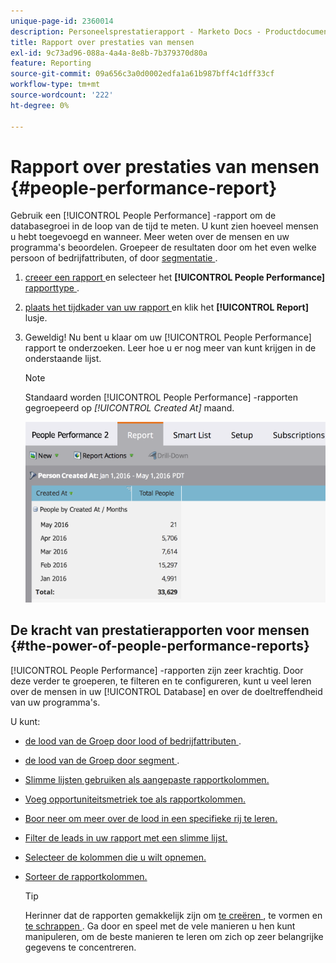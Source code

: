 ```yaml
---
unique-page-id: 2360014
description: Personeelsprestatierapport - Marketo Docs - Productdocumentatie
title: Rapport over prestaties van mensen
exl-id: 9c73ad96-088a-4a4a-8e8b-7b379370d80a
feature: Reporting
source-git-commit: 09a656c3a0d0002edfa1a61b987bff4c1dff33cf
workflow-type: tm+mt
source-wordcount: '222'
ht-degree: 0%

---
```


# Rapport over prestaties van mensen {#people-performance-report}

Gebruik een [!UICONTROL People Performance] -rapport om de databasegroei in de loop van de tijd te meten. U kunt zien hoeveel mensen u hebt toegevoegd en wanneer. Meer weten over de mensen en uw programma&#39;s beoordelen. Groepeer de resultaten door om het even welke persoon of bedrijfattributen, of door [ segmentatie ](/help/marketo/product-docs/personalization/segmentation-and-snippets/segmentation/create-a-segmentation.md).

1. [ creeer een rapport ](/help/marketo/product-docs/reporting/basic-reporting/creating-reports/create-a-report-in-a-program.md) en selecteer het **[!UICONTROL People Performance]** [ rapporttype ](/help/marketo/product-docs/reporting/basic-reporting/report-types/report-type-overview.md).

1. [ plaats het tijdkader van uw rapport ](/help/marketo/product-docs/reporting/basic-reporting/editing-reports/change-a-report-time-frame.md) en klik het **[!UICONTROL Report]** lusje.

1. Geweldig! Nu bent u klaar om uw [!UICONTROL People Performance] rapport te onderzoeken. Leer hoe u er nog meer van kunt krijgen in de onderstaande lijst.

   >[!NOTE]
   >
   >Standaard worden [!UICONTROL People Performance] -rapporten gegroepeerd op *[!UICONTROL Created At]* maand.

   ![](assets/one.png)

## De kracht van prestatierapporten voor mensen {#the-power-of-people-performance-reports}

[!UICONTROL People Performance] -rapporten zijn zeer krachtig. Door deze verder te groeperen, te filteren en te configureren, kunt u veel leren over de mensen in uw [!UICONTROL Database] en over de doeltreffendheid van uw programma&#39;s.

U kunt:

* [ de lood van de Groep door lood of bedrijfattributen ](/help/marketo/product-docs/reporting/basic-reporting/report-activity/group-person-reports-by-attribute.md).
* [ de lood van de Groep door segment ](/help/marketo/product-docs/personalization/segmentation-and-snippets/segmentation/group-person-reports-by-segment.md).
* [Slimme lijsten gebruiken als aangepaste rapportkolommen.](/help/marketo/product-docs/reporting/basic-reporting/editing-reports/add-custom-columns-to-a-person-report.md)
* [Voeg opportuniteitsmetriek toe als rapportkolommen.](/help/marketo/product-docs/reporting/basic-reporting/editing-reports/add-opportunity-columns-to-a-lead-report.md)
* [Boor neer om meer over de lood in een specifieke rij te leren.](/help/marketo/product-docs/reporting/basic-reporting/report-activity/drill-down-in-a-people-performance-report.md)
* [Filter de leads in uw rapport met een slimme lijst.](/help/marketo/product-docs/reporting/basic-reporting/editing-reports/filter-people-in-a-report-with-a-smart-list.md)
* [Selecteer de kolommen die u wilt opnemen.](/help/marketo/product-docs/reporting/basic-reporting/editing-reports/select-report-columns.md)
* [Sorteer de rapportkolommen.](/help/marketo/product-docs/reporting/basic-reporting/editing-reports/sort-report-on-columns.md)

  >[!TIP]
  >
  >Herinner dat de rapporten gemakkelijk zijn om [ te creëren ](/help/marketo/product-docs/reporting/basic-reporting/creating-reports/create-a-report-in-a-program.md), te vormen en [ te schrappen ](/help/marketo/product-docs/reporting/basic-reporting/report-activity/delete-a-report.md). Ga door en speel met de vele manieren u hen kunt manipuleren, om de beste manieren te leren om zich op zeer belangrijke gegevens te concentreren.
